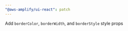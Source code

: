```yaml
---
"@aws-amplify/ui-react": patch
---
```


Add `borderColor`, `borderWidth`, and `borderStyle` style props
